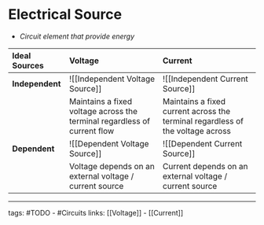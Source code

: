 # Electrical Source
- *Circuit element that provide energy*

| Ideal Sources   | Voltage                                                                  | Current                                                                        |
|:--------------- |:------------------------------------------------------------------------ |:------------------------------------------------------------------------------ |
| **Independent** | ![[Independent Voltage Source]]                                          | ![[Independent Current Source]]                                                |
|                 | Maintains a fixed voltage across the terminal regardless of current flow | Maintains a fixed current across the terminal regardless of the voltage across |
| **Dependent**   | ![[Dependent Voltage Source]]                                            | ![[Dependent Current Source]]                                                  |
|                 | Voltage depends on an external voltage / current source                  | Current depends on an external voltage / current source                        |


---
tags: #TODO - #Circuits 
links: [[Voltage]] - [[Current]]